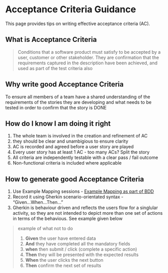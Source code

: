 # Acceptance Criteria Guidance

This page provides tips on writing effective acceptance criteria (AC).

## What is Acceptance Criteria

> Conditions that a software product must satisfy to be accepted by a user, customer or other stakeholder. 
> They are confirmation that the requirements captured in the description have been achieved, and used as part 
> of the test criteria also

## Why write good Acceptance Criteria

To ensure all members of a team have a shared understanding of the requirements of the stories they are developing and what needs to be tested 
in order to confirm that the story is DONE

## How do I know I am doing it right

1. The whole team is involved in the creation and refinement of AC
2. they should be clear and unambigious to ensure clarity
3. AC is recorded and agreed before a user story are played
4. Every user story has at least 1 AC - too many ACs? Split the story
5. All criteria are independently testable with a clear pass / fail outcome
6. Non-functional criteria is included where applicable

## How to generate good Acceptance Criteria

1. Use Example Mapping sessions - [Example Mapping as part of BDD](bdd.md)
1. Record it using Gherkin scenario-orientated syntax - “Given...When...Then...”
1. Gherkin is behaviour driven and reflects the users flow for a singlular activity, so they are not intended to depict more than one set of  actions in terms of the behavious. See example given below 


 > example of what not to do
 > 1. **Given** the user have entered data
 > 2. **And** they have completed all the mandatory fields
 > 3. **when** then submit / click (complete a specific action)
 > 4. **Then** they will be presented with the expected results
 > 5. **When** the user clicks the next button
 > 6. **Then** confirm the next set of results


